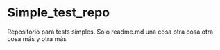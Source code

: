 # Simple_test_repo
Repositorio para tests simples. Solo readme.md
una cosa
otra cosa
otra cosa más
y otra más
